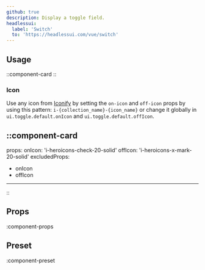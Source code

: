 ```yaml
---
github: true
description: Display a toggle field.
headlessui:
  label: 'Switch'
  to: 'https://headlessui.com/vue/switch'
---
```


## Usage

::component-card
::

### Icon

Use any icon from [Iconify](https://icones.js.org) by setting the `on-icon` and `off-icon` props by using this pattern: `i-{collection_name}-{icon_name}` or change it globally in `ui.toggle.default.onIcon` and `ui.toggle.default.offIcon`.

::component-card
---
props:
  onIcon: 'i-heroicons-check-20-solid'
  offIcon: 'i-heroicons-x-mark-20-solid'
excludedProps:
  - onIcon
  - offIcon
---
::

## Props

:component-props

## Preset

:component-preset
